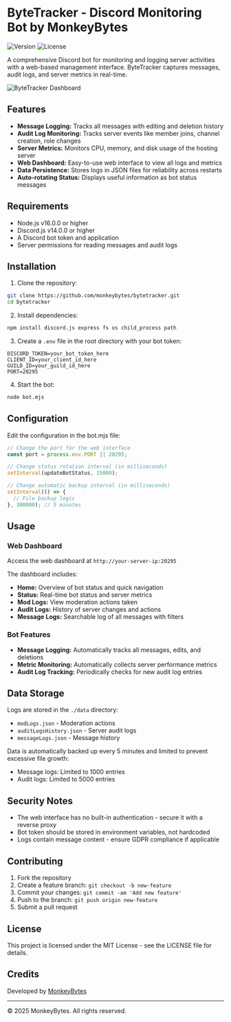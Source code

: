 # ByteTracker - Discord Monitoring Bot by MonkeyBytes

![Version](https://img.shields.io/badge/version-1.0.0-blue)
![License](https://img.shields.io/badge/license-MIT-green)

A comprehensive Discord bot for monitoring and logging server activities with a web-based management interface. ByteTracker captures messages, audit logs, and server metrics in real-time.

![ByteTracker Dashboard](https://via.placeholder.com/800x400?text=ByteTracker+Dashboard)

## Features

- **Message Logging:** Tracks all messages with editing and deletion history
- **Audit Log Monitoring:** Tracks server events like member joins, channel creation, role changes
- **Server Metrics:** Monitors CPU, memory, and disk usage of the hosting server
- **Web Dashboard:** Easy-to-use web interface to view all logs and metrics
- **Data Persistence:** Stores logs in JSON files for reliability across restarts
- **Auto-rotating Status:** Displays useful information as bot status messages

## Requirements

- Node.js v16.0.0 or higher
- Discord.js v14.0.0 or higher
- A Discord bot token and application
- Server permissions for reading messages and audit logs

## Installation

1. Clone the repository:
```bash
git clone https://github.com/monkeybytes/bytetracker.git
cd bytetracker
```

2. Install dependencies:
```bash
npm install discord.js express fs os child_process path
```

3. Create a `.env` file in the root directory with your bot token:
```
DISCORD_TOKEN=your_bot_token_here
CLIENT_ID=your_client_id_here
GUILD_ID=your_guild_id_here
PORT=20295
```

4. Start the bot:
```bash
node bot.mjs
```

## Configuration

Edit the configuration in the bot.mjs file:

```javascript
// Change the port for the web interface
const port = process.env.PORT || 20295;

// Change status rotation interval (in milliseconds)
setInterval(updateBotStatus, 15000); 

// Change automatic backup interval (in milliseconds)
setInterval(() => {
  // File backup logic
}, 300000); // 5 minutes
```

## Usage

### Web Dashboard

Access the web dashboard at `http://your-server-ip:20295`

The dashboard includes:
- **Home:** Overview of bot status and quick navigation
- **Status:** Real-time bot status and server metrics
- **Mod Logs:** View moderation actions taken
- **Audit Logs:** History of server changes and actions
- **Message Logs:** Searchable log of all messages with filters

### Bot Features

- **Message Logging:** Automatically tracks all messages, edits, and deletions
- **Metric Monitoring:** Automatically collects server performance metrics
- **Audit Log Tracking:** Periodically checks for new audit log entries

## Data Storage

Logs are stored in the `./data` directory:
- `modLogs.json` - Moderation actions
- `auditLogsHistory.json` - Server audit logs
- `messageLogs.json` - Message history

Data is automatically backed up every 5 minutes and limited to prevent excessive file growth:
- Message logs: Limited to 1000 entries
- Audit logs: Limited to 5000 entries

## Security Notes

- The web interface has no built-in authentication - secure it with a reverse proxy
- Bot token should be stored in environment variables, not hardcoded
- Logs contain message content - ensure GDPR compliance if applicable

## Contributing

1. Fork the repository
2. Create a feature branch: `git checkout -b new-feature`
3. Commit your changes: `git commit -am 'Add new feature'`
4. Push to the branch: `git push origin new-feature`
5. Submit a pull request

## License

This project is licensed under the MIT License - see the LICENSE file for details.

## Credits

Developed by [MonkeyBytes](https://github.com/palidintheonly)

---

© 2025 MonkeyBytes. All rights reserved.
